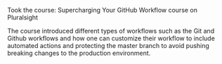Took the course: Supercharging Your GitHub Workflow course on Pluralsight

The course introduced different types of workflows such as the Git and Github workflows and how one can customize their workflow to include automated actions and protecting the master branch to avoid pushing breaking changes to the production environment.
